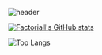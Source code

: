 ![header](https://capsule-render.vercel.app/api?type=wave&color=auto&height=300&section=header&text=Factoriall's%20Github&fontSize=90)

[![Factoriall's GitHub stats](https://github-readme-stats.vercel.app/api?username=Factoriall)](https://github.com/Factoriall/github-readme-stats)

![Top Langs](https://github-readme-stats.vercel.app/api/top-langs/?username=Factoriall&layout=compact)

<!--
**Factoriall/Factoriall** is a ✨ _special_ ✨ repository because its `README.md` (this file) appears on your GitHub profile.

Here are some ideas to get you started:

- 🔭 I’m currently working on ...
- 🌱 I’m currently learning ...
- 👯 I’m looking to collaborate on ...
- 🤔 I’m looking for help with ...
- 💬 Ask me about ...
- 📫 How to reach me: ...
- 😄 Pronouns: ...
- ⚡ Fun fact: ...
-->
